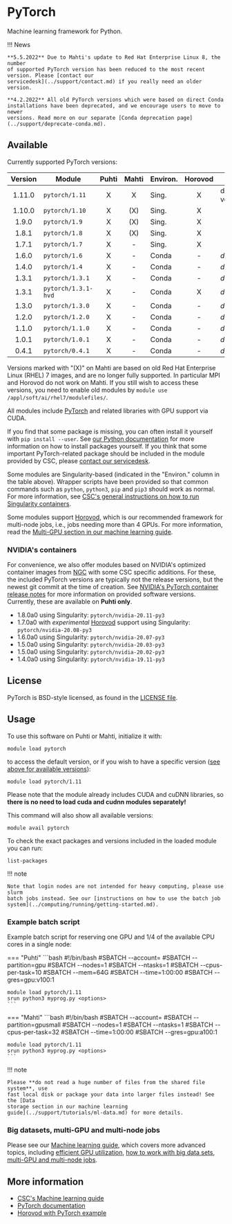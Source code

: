 # PyTorch

Machine learning framework for Python.

!!! News

    **5.5.2022** Due to Mahti's update to Red Hat Enterprise Linux 8, the number
    of supported PyTorch version has been reduced to the most recent version. Please [contact our
    servicedesk](../support/contact.md) if you really need an older version.

    **4.2.2022** All old PyTorch versions which were based on direct Conda
    installations have been deprecated, and we encourage users to move to newer
    versions. Read more on our separate [Conda deprecation page](../support/deprecate-conda.md).


## Available

Currently supported PyTorch versions:

| Version | Module              | Puhti | Mahti | Environ. | Horovod | Notes           |
|:-------:|---------------------|:-----:|:-----:|----------|:-------:|-----------------|
| 1.11.0  | `pytorch/1.11`      | X     | X     | Sing.    | X       | default version |
| 1.10.0  | `pytorch/1.10`      | X     | (X)   | Sing.    | X       |                 |
| 1.9.0   | `pytorch/1.9`       | X     | (X)   | Sing.    | X       |                 |
| 1.8.1   | `pytorch/1.8`       | X     | (X)   | Sing.    | X       |                 |
| 1.7.1   | `pytorch/1.7`       | X     | -     | Sing.    | X       |                 |
| 1.6.0   | `pytorch/1.6`       | X     | -     | Conda    | -       | *deprecated*    |
| 1.4.0   | `pytorch/1.4`       | X     | -     | Conda    | -       | *deprecated*    |
| 1.3.1   | `pytorch/1.3.1`     | X     | -     | Conda    | -       | *deprecated*    |
| 1.3.1   | `pytorch/1.3.1-hvd` | X     | -     | Conda    | X       | *deprecated*    |
| 1.3.0   | `pytorch/1.3.0`     | X     | -     | Conda    | -       | *deprecated*    |
| 1.2.0   | `pytorch/1.2.0`     | X     | -     | Conda    | -       | *deprecated*    |
| 1.1.0   | `pytorch/1.1.0`     | X     | -     | Conda    | -       | *deprecated*    |
| 1.0.1   | `pytorch/1.0.1`     | X     | -     | Conda    | -       | *deprecated*    |
| 0.4.1   | `pytorch/0.4.1`     | X     | -     | Conda    | -       | *deprecated*    |

Versions marked with "(X)" on Mahti are based on old Red Hat Enterprise Linux
(RHEL) 7 images, and are no longer fully supported. In particular MPI and
Horovod do not work on Mahti. If you still wish to access these versions, you
need to enable old modules by `module use /appl/soft/ai/rhel7/modulefiles/`.

All modules include [PyTorch](https://pytorch.org/) and related libraries with
GPU support via CUDA.

If you find that some package is missing, you can often install it yourself with
`pip install --user`. See [our Python documentation](python.md) for more
information on how to install packages yourself. If you think that some
important PyTorch-related package should be included in the module provided by
CSC, please [contact our servicedesk](../support/contact.md).

Some modules are Singularity-based (indicated in the "Environ." column in the
table above). Wrapper scripts have been provided so that common commands such as
`python`, `python3`, `pip` and `pip3` should work as normal. For more
information, see [CSC's general instructions on how to run Singularity
containers](../computing/containers/run-existing.md).

Some modules support [Horovod](https://horovod.ai/), which is our recommended
framework for multi-node jobs, i.e., jobs needing more than 4 GPUs. For more
information, read the [Multi-GPU section in our machine learning
guide](../support/tutorials/ml-multi.md).


### NVIDIA's containers

For convenience, we also offer modules based on NVIDIA's optimized container
images from [NGC](https://ngc.nvidia.com/catalog/containers/nvidia:pytorch) with
some CSC specific additions. For these, the included PyTorch versions are
typically not the release versions, but the newest git commit at the time of
creation. See [NVIDIA's PyTorch container release
notes](https://docs.nvidia.com/deeplearning/frameworks/pytorch-release-notes/index.html)
for more information on provided software versions. Currently, these are
available on **Puhti only**.

- 1.8.0a0 using Singularity: `pytorch/nvidia-20.11-py3`
- 1.7.0a0 with *experimental* [Horovod](../support/tutorials/ml-multi.md) support using Singularity: `pytorch/nvidia-20.08-py3`
- 1.6.0a0 using Singularity: `pytorch/nvidia-20.07-py3`
- 1.5.0a0 using Singularity: `pytorch/nvidia-20.03-py3`
- 1.5.0a0 using Singularity: `pytorch/nvidia-20.02-py3`
- 1.4.0a0 using Singularity: `pytorch/nvidia-19.11-py3`


## License

PyTorch is BSD-style licensed, as found in the [LICENSE
file](https://github.com/pytorch/pytorch/blob/master/LICENSE).

## Usage

To use this software on Puhti or Mahti, initialize it with:

```text
module load pytorch
```

to access the default version, or if you wish to have a specific version ([see
above for available versions](#available)):

```text
module load pytorch/1.11
```

Please note that the module already includes CUDA and cuDNN libraries, so
**there is no need to load cuda and cudnn modules separately!**

This command will also show all available versions:

```text
module avail pytorch
```

To check the exact packages and versions included in the loaded module you can
run:

```text
list-packages
```


!!! note 

    Note that login nodes are not intended for heavy computing, please use slurm
    batch jobs instead. See our [instructions on how to use the batch job
    system](../computing/running/getting-started.md).

### Example batch script

Example batch script for reserving one GPU and 1/4 of the available CPU cores in
a single node:

=== "Puhti"
    ```bash
    #!/bin/bash
    #SBATCH --account=<project>
    #SBATCH --partition=gpu
    #SBATCH --nodes=1
    #SBATCH --ntasks=1
    #SBATCH --cpus-per-task=10
    #SBATCH --mem=64G
    #SBATCH --time=1:00:00
    #SBATCH --gres=gpu:v100:1
        
    module load pytorch/1.11
    srun python3 myprog.py <options>
    ```

=== "Mahti"
    ```bash
    #!/bin/bash
    #SBATCH --account=<project>
    #SBATCH --partition=gpusmall
    #SBATCH --nodes=1
    #SBATCH --ntasks=1
    #SBATCH --cpus-per-task=32
    #SBATCH --time=1:00:00
    #SBATCH --gres=gpu:a100:1
    
    module load pytorch/1.11
    srun python3 myprog.py <options>
    ```


!!! note

    Please **do not read a huge number of files from the shared file system**, use
    fast local disk or package your data into larger files instead! See the [Data
    storage section in our machine learning
    guide](../support/tutorials/ml-data.md) for more details.

### Big datasets, multi-GPU and multi-node jobs

Please see our [Machine learning guide](../support/tutorials/ml-guide.md), which
covers more advanced topics, including [efficient GPU
utilization](../support/tutorials/gpu-ml.md), [how to work with big data
sets](../support/tutorials/ml-data.md), [multi-GPU and multi-node
jobs](../support/tutorials/ml-multi.md).


## More information

- [CSC's Machine learning guide](../support/tutorials/ml-guide.md)
- [PyTorch documentation](https://pytorch.org/docs/stable/index.html)
- [Horovod with PyTorch example](https://github.com/horovod/horovod/blob/master/docs/pytorch.rst)
